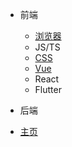 - 前端
  - [浏览器](browser/)
  - JS/TS
  - [CSS](css/)
  - [Vue](vue/)
  - React
  - Flutter

- 后端

- [主页](README.md)
